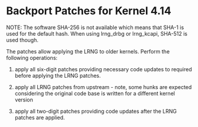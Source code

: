 # Backport Patches for Kernel 4.14

NOTE: The software SHA-256 is not available which means that SHA-1 is used
for the default hash. When using lrng_drbg or lrng_kcapi, SHA-512 is used
though.

The patches allow applying the LRNG to older kernels. Perform the following
operations:

1. apply all six-digit patches providing necessary code updates to
   required before applying the LRNG patches.

2. apply all LRNG patches from upstream - note, some hunks are expected
   considering the original code base is written for a different kernel version

3. apply all two-digit patches providing code updates after the LRNG patches
   are applied.
